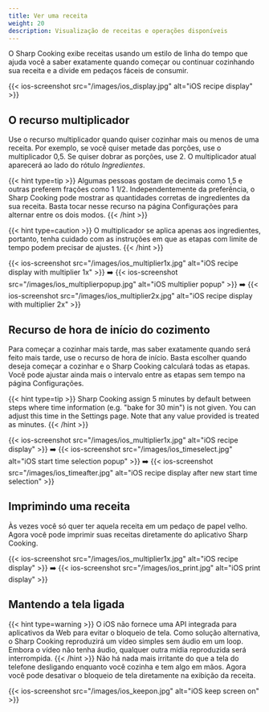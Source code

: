 ```yaml
---
title: Ver uma receita
weight: 20
description: Visualização de receitas e operações disponíveis
---
```


O Sharp Cooking exibe receitas usando um estilo de linha do tempo que ajuda você a saber exatamente quando começar ou continuar cozinhando sua receita e a divide em pedaços fáceis de consumir.

{{< ios-screenshot src="/images/ios_display.jpg" alt="iOS recipe display" >}}

## O recurso multiplicador
Use o recurso multiplicador quando quiser cozinhar mais ou menos de uma receita. Por exemplo, se você quiser metade das porções, use o multiplicador 0,5. Se quiser dobrar as porções, use 2. O multiplicador atual aparecerá ao lado do rótulo *Ingredientes*.

{{< hint type=tip >}}
Algumas pessoas gostam de decimais como 1,5 e outras preferem frações como 1 1/2. Independentemente da preferência, o Sharp Cooking pode mostrar as quantidades corretas de ingredientes da sua receita. Basta tocar nesse recurso na página Configurações para alternar entre os dois modos.
{{< /hint >}}

{{< hint type=caution >}}
O multiplicador se aplica apenas aos ingredientes, portanto, tenha cuidado com as instruções em que as etapas com limite de tempo podem precisar de ajustes.
{{< /hint >}}

{{< ios-screenshot src="/images/ios_multiplier1x.jpg" alt="iOS recipe display with multiplier 1x" >}}
➡️
{{< ios-screenshot src="/images/ios_multiplierpopup.jpg" alt="iOS multiplier popup" >}}
➡️
{{< ios-screenshot src="/images/ios_multiplier2x.jpg" alt="iOS recipe display with multiplier 2x" >}}

## Recurso de hora de início do cozimento
Para começar a cozinhar mais tarde, mas saber exatamente quando será feito mais tarde, use o recurso de hora de início. Basta escolher quando deseja começar a cozinhar e o Sharp Cooking calculará todas as etapas. Você pode ajustar ainda mais o intervalo entre as etapas sem tempo na página Configurações.

{{< hint type=tip >}}
Sharp Cooking assign 5 minutes by default between steps where time information (e.g. "bake for 30 min") is not given. You can adjust this time in the Settings page. Note that any value provided is treated as minutes.
{{< /hint >}}

{{< ios-screenshot src="/images/ios_multiplier1x.jpg" alt="iOS recipe display" >}}
➡️
{{< ios-screenshot src="/images/ios_timeselect.jpg" alt="iOS start time selection popup" >}}
➡️
{{< ios-screenshot src="/images/ios_timeafter.jpg" alt="iOS recipe display after new start time selection" >}}

## Imprimindo uma receita
Às vezes você só quer ter aquela receita em um pedaço de papel velho. Agora você pode imprimir suas receitas diretamente do aplicativo Sharp Cooking.

{{< ios-screenshot src="/images/ios_multiplier1x.jpg" alt="iOS recipe display" >}}
➡️
{{< ios-screenshot src="/images/ios_print.jpg" alt="iOS print display" >}}

## Mantendo a tela ligada
{{< hint type=warning >}}
O iOS não fornece uma API integrada para aplicativos da Web para evitar o bloqueio de tela. Como solução alternativa, o Sharp Cooking reproduzirá um vídeo simples sem áudio em um loop. Embora o vídeo não tenha áudio, qualquer outra mídia reproduzida será interrompida.
{{< /hint >}}
Não há nada mais irritante do que a tela do telefone desligando enquanto você cozinha e tem algo em mãos. Agora você pode desativar o bloqueio de tela diretamente na exibição da receita.

{{< ios-screenshot src="/images/ios_keepon.jpg" alt="iOS keep screen on" >}}